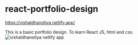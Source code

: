 # react-portfolio-design

https://vishaldhanotiya.netlify.app/

This is a basic portfolio design. To learn React JS, html and css.
![vishaldhanotiya netlify app](https://github.com/vishaldhanotiya/react-portfolio-design/assets/34983293/4603f896-b359-4149-83d4-6aa156bb39b1)

